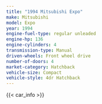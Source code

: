 ```yaml
---
title: "1994 Mitsubishi Expo"
make: Mitsubishi
model: Expo
year: 1994
engine-fuel-type: regular unleaded
engine-hp: 136
engine-cylinders: 4
transmission-type: Manual
driven-wheels: Front wheel drive
number-of-doors: 4
market-category: Hatchback
vehicle-size: Compact
vehicle-style: 4dr Hatchback
---
```


{{< car_info >}}
